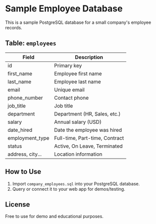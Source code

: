 # Sample Employee Database

This is a sample PostgreSQL database for a small company's employee records.

## Table: `employees`

| Field            | Description                    |
| ---------------- | ------------------------------ |
| id               | Primary key                    |
| first_name       | Employee first name            |
| last_name        | Employee last name             |
| email            | Unique email                   |
| phone_number     | Contact phone                  |
| job_title        | Job title                      |
| department       | Department (HR, Sales, etc.)   |
| salary           | Annual salary (USD)            |
| date_hired       | Date the employee was hired    |
| employment_type  | Full-time, Part-time, Contract |
| status           | Active, On Leave, Terminated   |
| address, city... | Location information           |

## How to Use

1. Import `company_employees.sql` into your PostgreSQL database.
2. Query or connect it to your web app for demos/testing.

## License

Free to use for demo and educational purposes.
